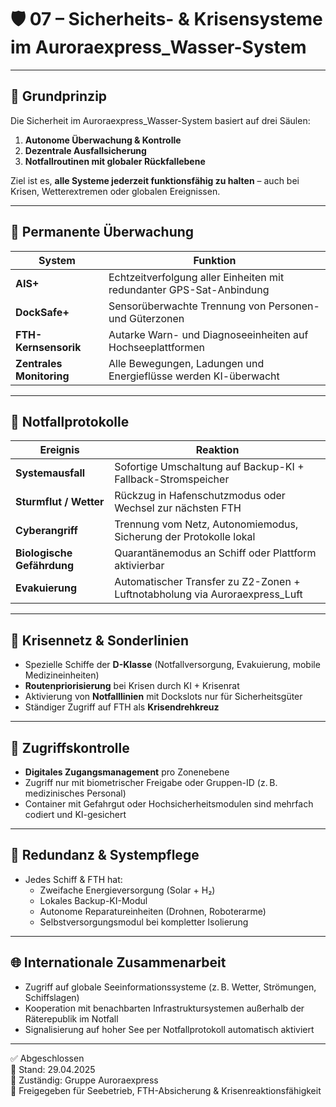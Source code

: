 <!--
Autor: Fabio Weidner
Version: 1.0
Sektion: Infrastruktur – Auroraexpress_Wasser
Veröffentlichung: April 2025
-->

# 🛡 07 – Sicherheits- & Krisensysteme im Auroraexpress_Wasser-System

---

## 🧱 Grundprinzip

Die Sicherheit im Auroraexpress_Wasser-System basiert auf drei Säulen:

1. **Autonome Überwachung & Kontrolle**
2. **Dezentrale Ausfallsicherung**
3. **Notfallroutinen mit globaler Rückfallebene**

Ziel ist es, **alle Systeme jederzeit funktionsfähig zu halten** – auch bei Krisen, Wetterextremen oder globalen Ereignissen.

---

## 📡 Permanente Überwachung

| System | Funktion |
|--------|----------|
| **AIS+** | Echtzeitverfolgung aller Einheiten mit redundanter GPS-Sat-Anbindung |
| **DockSafe+** | Sensorüberwachte Trennung von Personen- und Güterzonen |
| **FTH-Kernsensorik** | Autarke Warn- und Diagnoseeinheiten auf Hochseeplattformen |
| **Zentrales Monitoring** | Alle Bewegungen, Ladungen und Energieflüsse werden KI-überwacht |

---

## 🔄 Notfallprotokolle

| Ereignis | Reaktion |
|----------|----------|
| **Systemausfall** | Sofortige Umschaltung auf Backup-KI + Fallback-Stromspeicher |
| **Sturmflut / Wetter** | Rückzug in Hafenschutzmodus oder Wechsel zur nächsten FTH |
| **Cyberangriff** | Trennung vom Netz, Autonomiemodus, Sicherung der Protokolle lokal |
| **Biologische Gefährdung** | Quarantänemodus an Schiff oder Plattform aktivierbar |
| **Evakuierung** | Automatischer Transfer zu Z2-Zonen + Luftnotabholung via Auroraexpress_Luft |

---

## 🛟 Krisennetz & Sonderlinien

- Spezielle Schiffe der **D-Klasse** (Notfallversorgung, Evakuierung, mobile Medizineinheiten)
- **Routenpriorisierung** bei Krisen durch KI + Krisenrat
- Aktivierung von **Notfalllinien** mit Dockslots nur für Sicherheitsgüter
- Ständiger Zugriff auf FTH als **Krisendrehkreuz**

---

## 🔐 Zugriffskontrolle

- **Digitales Zugangsmanagement** pro Zonenebene
- Zugriff nur mit biometrischer Freigabe oder Gruppen-ID (z. B. medizinisches Personal)
- Container mit Gefahrgut oder Hochsicherheitsmodulen sind mehrfach codiert und KI-gesichert

---

## 🧯 Redundanz & Systempflege

- Jedes Schiff & FTH hat:
  - Zweifache Energieversorgung (Solar + H₂)
  - Lokales Backup-KI-Modul
  - Autonome Reparatureinheiten (Drohnen, Roboterarme)
  - Selbstversorgungsmodul bei kompletter Isolierung

---

## 🌐 Internationale Zusammenarbeit

- Zugriff auf globale Seeinformationssysteme (z. B. Wetter, Strömungen, Schiffslagen)
- Kooperation mit benachbarten Infrastruktursystemen außerhalb der Räterepublik im Notfall
- Signalisierung auf hoher See per Notfallprotokoll automatisch aktiviert

---

✅ Abgeschlossen  
📅 Stand: 29.04.2025  
🏩 Zuständig: Gruppe Auroraexpress  
🔐 Freigegeben für Seebetrieb, FTH-Absicherung & Krisenreaktionsfähigkeit

